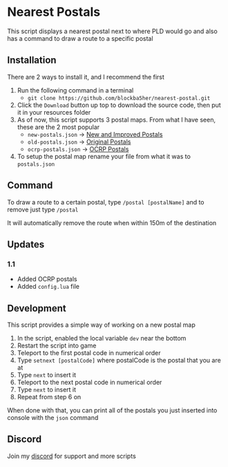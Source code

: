 # Nearest Postals
This script displays a nearest postal next to where PLD would go and also has a command to draw a route to a specific postal

## Installation
There are 2 ways to install it, and I recommend the first
1. Run the following command in a terminal
    - `git clone https://github.com/blockba5her/nearest-postal.git`
2. Click the `Download` button up top to download the source code, then put it in your resources folder
3. As of now, this script supports 3 postal maps. From what I have seen, these are the 2 most popular
    - `new-postals.json` -> [New and Improved Postals](https://forum.fivem.net/t/release-modified-street-names-w-postal-numbers/8717)
    - `old-postals.json` -> [Original Postals](https://forum.fivem.net/t/release-modified-street-names-w-postal-numbers/8717)
    - `ocrp-postals.json` -> [OCRP Postals](https://forum.fivem.net/t/release-ocrp-community-releases/166277)
4. To setup the postal map rename your file from what it was to `postals.json`

## Command
To draw a route to a certain postal, type `/postal [postalName]` and to remove just type `/postal`

It will automatically remove the route when within 150m of the destination

## Updates
### 1.1
* Added OCRP postals
* Added `config.lua` file

## Development
This script provides a simple way of working on a new postal map
1. In the script, enabled the local variable `dev` near the bottom
2. Restart the script into game
3. Teleport to the first postal code in numerical order
4. Type `setnext [postalCode]` where postalCode is the postal that you are at
5. Type `next` to insert it
6. Teleport to the next postal code in numerical order
7. Type `next` to insert it
8. Repeat from step 6 on

When done with that, you can print all of the postals you just inserted into console with the `json` command

## Discord
Join my [discord](https://discord.gg/ZcTayce) for support and more scripts
